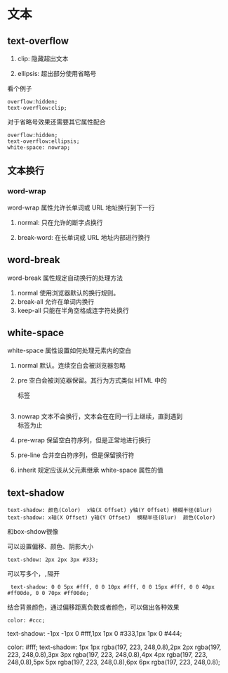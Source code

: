 # 文本

## text-overflow

1. clip: 隐藏超出文本

2. ellipsis: 超出部分使用省略号

看个例子

	overflow:hidden;
	text-overflow:clip;

对于省略号效果还需要其它属性配合

	overflow:hidden;
	text-overflow:ellipsis;
	white-space: nowrap;

## 文本换行

### word-wrap

word-wrap 属性允许长单词或 URL 地址换行到下一行

1. normal: 只在允许的断字点换行

2. break-word: 在长单词或 URL 地址内部进行换行

## word-break

word-break 属性规定自动换行的处理方法

1. normal	使用浏览器默认的换行规则。
2. break-all	允许在单词内换行
3. keep-all	只能在半角空格或连字符处换行

## white-space

white-space 属性设置如何处理元素内的空白

1. normal	默认。连续空白会被浏览器忽略

2. pre	空白会被浏览器保留。其行为方式类似 HTML 中的 <pre> 标签

3. nowrap	文本不会换行，文本会在在同一行上继续，直到遇到 <br> 标签为止

4. pre-wrap	保留空白符序列，但是正常地进行换行

5. pre-line	合并空白符序列，但是保留换行符

6. inherit	规定应该从父元素继承 white-space 属性的值

## text-shadow

	text-shadow: 颜色(Color)  x轴(X Offset) y轴(Y Offset) 模糊半径(Blur)
	text-shadow: x轴(X Offset) y轴(Y Offset)  模糊半径(Blur)  颜色(Color)

和box-shdow很像

可以设置偏移、颜色、阴影大小

	text-shdow: 2px 2px 3px #333;

可以写多个，`,`隔开

	 text-shadow: 0 0 5px #fff, 0 0 10px #fff, 0 0 15px #fff, 0 0 40px #ff00de, 0 0 70px #ff00de;

结合背景颜色，通过偏移距离负数或者颜色，可以做出各种效果

	color: #ccc;
  text-shadow: -1px -1px 0 #fff,1px 1px 0 #333,1px 1px 0 #444;

  color: #fff;
  text-shadow: 1px 1px rgba(197, 223, 248,0.8),2px 2px rgba(197, 223, 248,0.8),3px 3px rgba(197, 223, 248,0.8),4px 4px rgba(197, 223, 248,0.8),5px 5px rgba(197, 223, 248,0.8),6px 6px rgba(197, 223, 248,0.8);


